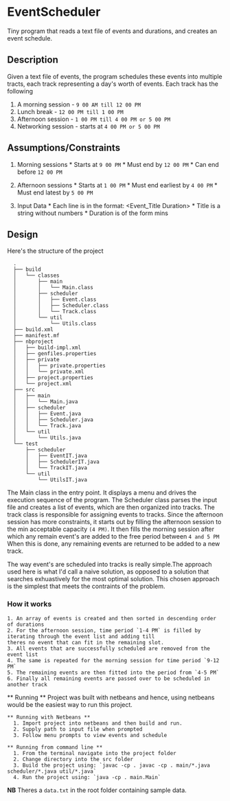 # EventScheduler
Tiny program that reads a text file of events and durations, and creates an event schedule.

## Description
Given a text file of events, the program schedules these events into multiple tracts,
each track representing a day's worth of events.
Each track has the following
  1. A morning session  - `9 00 AM till 12 00 PM`
  2. Lunch break        - `12 00 PM till 1 00 PM`
  3. Afternoon session  - `1 00 PM till 4 00 PM or 5 00 PM`
  4. Networking session - starts at `4 00 PM or 5 00 PM`


## Assumptions/Constraints
  1. Morning sessions
    * Starts at `9 00 PM`
    * Must end by `12 00 PM`
    * Can end before `12 00 PM`
    
  2. Afternoon sessions
    * Starts at `1 00 PM`
    * Must end earliest by `4 00 PM`
    * Must end latest by `5 00 PM`
    
  3. Input Data
    * Each line is in the format: <Event_Title Duration>
    * Title is a string without numbers
    * Duration is of the form <Number>mins


  ## Design
  Here's the structure of the project

      .
      ├── build
      │   └── classes
      │       ├── main
      │       │   └── Main.class
      │       ├── scheduler
      │       │   ├── Event.class
      │       │   ├── Scheduler.class
      │       │   └── Track.class
      │       └── util
      │           └── Utils.class
      ├── build.xml
      ├── manifest.mf
      ├── nbproject
      │   ├── build-impl.xml
      │   ├── genfiles.properties
      │   ├── private
      │   │   ├── private.properties
      │   │   └── private.xml
      │   ├── project.properties
      │   └── project.xml
      ├── src
      │   ├── main
      │   │   └── Main.java
      │   ├── scheduler
      │   │   ├── Event.java
      │   │   ├── Scheduler.java
      │   │   └── Track.java
      │   └── util
      │       └── Utils.java
      └── test
          ├── scheduler
          │   ├── EventIT.java
          │   ├── SchedulerIT.java
          │   └── TrackIT.java
          └── util
              └── UtilsIT.java

  The Main class in the entry point. It displays a menu and drives the execution sequence of the program.
  The Scheduler class parses the input file and creates a list of events, which are then organized into tracks.
  The track class is responsible for assigning events to tracks.
  Since the afternoon session has more constraints, it starts out by filling the afternoon session
  to the min acceptable capacity `(4 PM)`. It then fills the morning session after which any remain event's are
  added to the free period between `4 and 5 PM`
  When this is done, any remaining events are returned to be added to a new track.
  
  The way event's are scheduled into tracks is really simple.The approach used here is what I'd call a naive solution,
  as opposed to a solution that searches exhuastively for the most optimal solution.
  This chosen approach is the simplest that meets the contraints of the problem.
  
  ### How it works
    1. An array of events is created and then sorted in descending order of durations
    2. For the afternoon session, time period `1-4 PM` is filled by iterating through the event list and adding till
    theres no event that can fit in the remaining slot.
    3. All events that are successfully scheduled are removed from the event list
    4. The same is repeated for the morning session for time period `9-12 PM`
    5. The remaining events are then fitted into the period from `4-5 PM`
    6. Finally all remaining events are passed over to be scheduled in another track

  
  
  ** Running **
  Project was built with netbeans and hence, using netbeans would be the easiest way to run this project.
  
    ** Running with Netbeans **
      1. Import project into netbeans and then build and run.
      2. Supply path to input file when prompted
      3. Follow menu prompts to view events and schedule
      
    ** Running from command line **
      1. From the terminal navigate into the project folder
      2. Change directory into the src folder
      3. Build the project using: `javac -cp . javac -cp . main/*.java scheduler/*.java util/*.java`
      4. Run the project using: `java -cp . main.Main`
      
  **NB** Theres a `data.txt` in the root folder containing sample data.

